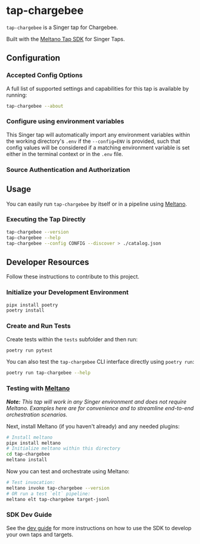 # tap-chargebee

`tap-chargebee` is a Singer tap for Chargebee.

Built with the [Meltano Tap SDK](https://sdk.meltano.com) for Singer Taps.

<!--

Developer TODO: Update the below as needed to correctly describe the install procedure. For instance, if you do not have a PyPi repo, or if you want users to directly install from your git repo, you can modify this step as appropriate.

## Installation

Install from PyPi:

```bash
pipx install tap-chargebee
```

Install from GitHub:

```bash
pipx install git+https://github.com/ORG_NAME/tap-chargebee.git@main
```

-->

## Configuration

### Accepted Config Options

<!--
Developer TODO: Provide a list of config options accepted by the tap.

This section can be created by copy-pasting the CLI output from:

```
tap-chargebee --about --format=markdown
```
-->

A full list of supported settings and capabilities for this
tap is available by running:

```bash
tap-chargebee --about
```

### Configure using environment variables

This Singer tap will automatically import any environment variables within the working directory's
`.env` if the `--config=ENV` is provided, such that config values will be considered if a matching
environment variable is set either in the terminal context or in the `.env` file.

### Source Authentication and Authorization

<!--
Developer TODO: If your tap requires special access on the source system, or any special authentication requirements, provide those here.
-->

## Usage

You can easily run `tap-chargebee` by itself or in a pipeline using [Meltano](https://meltano.com/).

### Executing the Tap Directly

```bash
tap-chargebee --version
tap-chargebee --help
tap-chargebee --config CONFIG --discover > ./catalog.json
```

## Developer Resources

Follow these instructions to contribute to this project.

### Initialize your Development Environment

```bash
pipx install poetry
poetry install
```

### Create and Run Tests

Create tests within the `tests` subfolder and
  then run:

```bash
poetry run pytest
```

You can also test the `tap-chargebee` CLI interface directly using `poetry run`:

```bash
poetry run tap-chargebee --help
```

### Testing with [Meltano](https://www.meltano.com)

_**Note:** This tap will work in any Singer environment and does not require Meltano.
Examples here are for convenience and to streamline end-to-end orchestration scenarios._

<!--
Developer TODO:
Your project comes with a custom `meltano.yml` project file already created. Open the `meltano.yml` and follow any "TODO" items listed in
the file.
-->

Next, install Meltano (if you haven't already) and any needed plugins:

```bash
# Install meltano
pipx install meltano
# Initialize meltano within this directory
cd tap-chargebee
meltano install
```

Now you can test and orchestrate using Meltano:

```bash
# Test invocation:
meltano invoke tap-chargebee --version
# OR run a test `elt` pipeline:
meltano elt tap-chargebee target-jsonl
```

### SDK Dev Guide

See the [dev guide](https://sdk.meltano.com/en/latest/dev_guide.html) for more instructions on how to use the SDK to
develop your own taps and targets.
